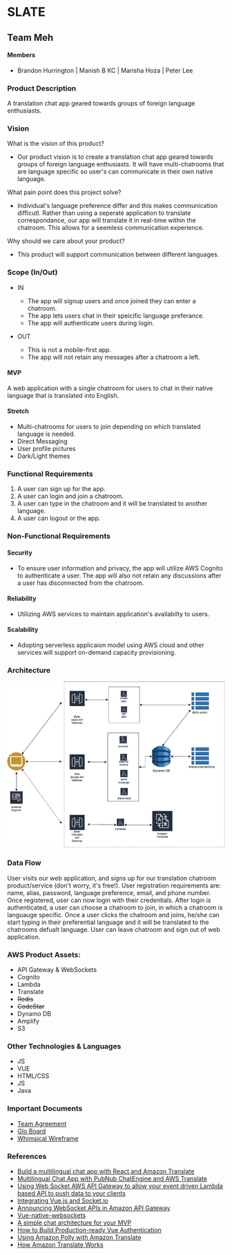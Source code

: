 # SLATE

## Team Meh

#### Members
 * Brandon Hurrington | Manish B KC | Marisha Hoza | Peter Lee
 
### Product Description
A translation chat app geared towards groups of foreign language enthusiasts. 

### Vision

What is the vision of this product?
- Our product vision is to create a translation chat app geared towards groups of foreign language enthusiasts. It will have multi-chatrooms that are language specific so user's can communicate in their own native language. 

What pain point does this project solve?
- Individual's language preference differ and this makes communication difficutl. Rather than using a seperate application to translate correspondance, our app will translate it in real-time within the chatroom. This allows for a seemless communication experience. 

Why should we care about your product?
- This product will support communication between different languages. 

### Scope (In/Out)
- IN 
	- The app will signup users and once joined they can enter a chatroom.
	- The app lets users chat in their speicific language preferance. 
	- The app will authenticate users during login.

- OUT 
	- This is not a mobile-first app. 
	- The app will not retain any messages after a chatroom a left. 

#### MVP
A web application with a single chatroom for users to chat in their native language that is translated into English. 

#### Stretch
 - Multi-chatrooms for users to join depending on which translated language is needed. 
 - Direct Messaging
 - User profile pictures
 - Dark/Light themes

### Functional Requirements
1. A user can sign up for the app. 
2. A user can login and join a chatroom.
3. A user can type in the chatroom and it will be translated to another language. 
4. A user can logout or the app.

### Non-Functional Requirements
 #### Security
 - To ensure user information and privacy, the app will utilize AWS Cognito to authenticate a user. The app will also not retain any discussions after a user has disconnected from the chatroom. 
 #### Reliability
 - Utilizing AWS services to maintain application's availabilty to users. 
#### Scalability
 - Adopting serverless applicaion model using AWS cloud and other services will support on-demand capacity provisioning. 

### Architecture
![Architecture](https://github.com/SlateAppProject/Slate/blob/dev/docs/arc.jpg)

### Data Flow
User visits our web application, and signs up for our translation chatroom product/service (don't worry, it's free!). User registration requirements are: name, alias, password, language preference, email, and phone number. Once registered, user can now login with their credentials. After login is authenticated, a user can choose a chatroom to join, in which a chatroom is languauge specific. Once a user clicks the chatroom and joins, he/she can start typing in their preferential language and it will be translated to the chatrooms defualt language. User can leave chatroom and sign out of web application.

### AWS Product Assets:
 - API Gateway & WebSockets
 - Cognito
 - Lambda
 - Translate
 - <strike>Redis</strike>
 - <strike>CodeStar</strike>
 - Dynamo DB
 - Amplify
 - S3
 
### Other Technologies & Languages
 - JS
 - VUE
 - HTML/CSS
 - JS
 - Java
 
### Important Documents
* [Team Agreement](docs/Team-Agreement.md)
* [Glo Board](https://app.gitkraken.com/glo/board/XZOBl6r2-gAPzcbw)
* [Whimsical Wireframe](https://whimsical.com/4Jpa6FyPKYeXfBFEGr25dt)

### References
- [Build a multilingual chat app with React and Amazon Translate](https://pusher.com/tutorials/multilingual-chat-react-amazon-translate)
- [Multilingual Chat App with PubNub ChatEngine and AWS Translate](https://github.com/shyampurk/ChatEngineWithAWSTranslate)
- [Using Web Socket AWS API Gateway to allow your event driven Lambda based API to push data to your clients](https://medium.com/build-succeeded/using-web-socket-aws-api-gateway-to-allow-your-event-driven-lambda-based-api-to-push-data-to-your-212855db344b)
- [Integrating Vue.js and Socket.io](https://alligator.io/vuejs/vue-socketio/)
- [Announcing WebSocket APIs in Amazon API Gateway](https://aws.amazon.com/blogs/compute/announcing-websocket-apis-in-amazon-api-gateway/)
- [Vue-native-websockets](https://www.npmjs.com/package/vue-native-websocket)
- [A simple chat architecture for your MVP](https://cheesecakelabs.com/blog/simple-chat-architecture-mvp/)
- [How to Build Production-ready Vue Authentication](https://dev.to/dabit3/how-to-build-production-ready-vue-authentication-23mk)
- [Using Amazon Polly with Amazon Translate](https://docs.aws.amazon.com/translate/latest/dg/examples-polly.html)
- [How Amazon Translate Works](https://docs.aws.amazon.com/translate/latest/dg/how-it-works.html#how-it-works-language-codes)

